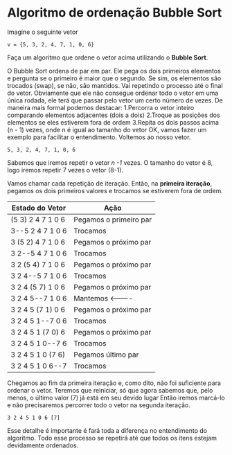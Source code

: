 # Algoritmo de ordenação Bubble Sort
Imagine o seguinte vetor

```
v = {5, 3, 2, 4, 7, 1, 0, 6}
```

Faça um algoritmo que ordene o vetor acima utilizando o **Bubble Sort**.

O Bubble Sort ordena de par em par. Ele pega os dois primeiros elementos e pergunta se o primeiro é maior que o segundo. 
Se sim, os elementos são trocados (swap), se não, são mantidos. Vai repetindo o processo até o final do vetor.
Obviamente que ele não consegue ordenar todo o vetor em uma única rodada, ele terá que passar pelo vetor um certo número de vezes.
De maneira mais formal podemos destacar:
1.Percorra o vetor inteiro comparando elementos adjacentes (dois a dois)
2.Troque as posições dos elementos se eles estiverem fora de ordem
3.Repita os dois passos acima (n - 1) vezes, onde n é igual ao tamanho do vetor
OK, vamos fazer um exemplo para facilitar o entendimento. Voltemos ao nosso vetor.
```
5, 3, 2, 4, 7, 1, 0, 6
```

Sabemos que iremos repetir o vetor *n -1* vezes. O tamanho do vetor é 8, logo iremos repetir 7 vezes o vetor (8-1).

Vamos chamar cada repetição de iteração. Então, na **primeira iteração**, pegamos os dois primeiros valores e trocamos se estiverem fora de ordem.

| Estado do Vetor      | Ação                              |
|----------------------|----------------------------------|
| (5 3) 2 4 7 1 0 6   | Pegamos o primeiro par          |
| 3--5 2 4 7 1 0 6    | Trocamos                         |
| 3 (5 2) 4 7 1 0 6   | Pegamos o próximo par           |
| 3 2--5 4 7 1 0 6    | Trocamos                         |
| 3 2 (5 4) 7 1 0 6   | Pegamos o próximo par           |
| 3 2 4--5 7 1 0 6    | Trocamos                         |
| 3 2 4 (5 7) 1 0 6   | Pegamos o próximo par           |
| 3 2 4 5--7 1 0 6    | Mantemos <----                   |
| 3 2 4 5 (7 1) 0 6   | Pegamos o próximo par           |
| 3 2 4 5 1--7 0 6    | Trocamos                         |
| 3 2 4 5 1 (7 0) 6   | Pegamos o próximo par           |
| 3 2 4 5 1 0--7 6    | Trocamos                         |
| 3 2 4 5 1 0 (7 6)   | Pegamos último par              |
| 3 2 4 5 1 0 6--7    | Trocamos                         |

Chegamos ao fim da primeira iteração e, como dito, não foi suficiente para ordenar o vetor.
Teremos que reiniciar, só que agora sabemos que, pelo menos, o último valor (7) já está em seu devido lugar
Então iremos marcá-lo e não precisaremos percorrer todo o vetor na segunda iteração. 
```
3 2 4 5 1 0	6 [7]
```

Esse detalhe é importante é fará toda a diferença no entendimento do algoritmo.
Todo esse processo se repetirá até que todos os itens estejam devidamente ordenados.